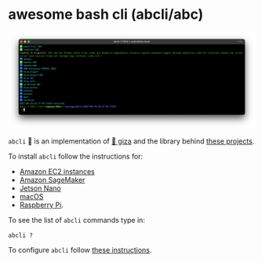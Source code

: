 # awesome bash cli (abcli/abc)

![image](./assets/marquee.png)

`abcli` 🚀 is an implementation of [🔻 giza](https://github.com/kamangir/giza) and the library behind [these projects](https://github.com/kamangir/kamangir).

To install `abcli` follow the instructions for:

- [Amazon EC2 instances](https://github.com/kamangir/awesome-bash-cli/wiki/ec2)
- [Amazon SageMaker](https://github.com/kamangir/blue-plugin/blob/main/SageMaker.md)
- [Jetson Nano](https://github.com/kamangir/awesome-bash-cli/wiki/Jetson-Nano)
- [macOS](https://github.com/kamangir/awesome-bash-cli/wiki/macOS)
- [Raspberry Pi](https://github.com/kamangir/awesome-bash-cli/wiki/Raspberry-Pi). 

To see the list of `abcli` commands type in:

```
abcli ?
```

To configure `abcli` follow [these instructions](./bash/bootstrap/config/README.md).